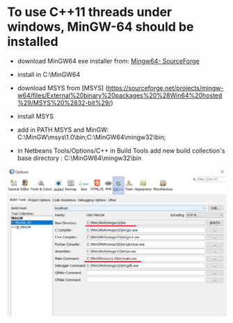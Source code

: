 # To use C++11 threads under windows, MinGW-64 should be installed

- download MinGW64 exe installer from:
    [Mingw64- SourceForge](https://sourceforge.net/projects/mingw-w64/)

- install in C:\MinGW64

- download MSYS from
    [MSYS] (https://sourceforge.net/projects/mingw-w64/files/External%20binary%20packages%20%28Win64%20hosted%29/MSYS%20%2832-bit%29/)

- install MSYS

- add in PATH MSYS and MinGW: C:\MinGW\msys\1.0\bin;C:\MinGW64\mingw32\bin; 

- in Netbeans Tools/Options/C++ in Build Tools add new build collection's base directory : C:\MinGW64\mingw32\bin

![see](NetbeansOptions.png)
 
